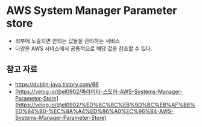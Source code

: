 # AWS System Manager Parameter store

- 외부에 노출되면 안되는 값들을 관리하는 서비스
- 다양한 AWS 서비스에서 공통적으로 해당 값을 참조할 수 있다.

## 참고 자료

- https://dublin-java.tistory.com/66
- [https://velog.io/@el0902/파라미터-스토어-AWS-Systems-Manager-Parameter-Store](https://velog.io/@el0902/%ED%8C%8C%EB%9D%BC%EB%AF%B8%ED%84%B0-%EC%8A%A4%ED%86%A0%EC%96%B4-AWS-Systems-Manager-Parameter-Store)
